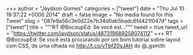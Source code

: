 
+++
author = "Jaydson Gomes"
categories = ["tweet"]
date = "Thu Jul 10 19:37:22 +0000 2014"
draft = false
image = "No media found for this Tweet"
slug = "087e9a56c3e0d22e7b34d0ab5badc6fd421f047d"
tags = ["tweet"]
title = """RT @BocoupEd: Se você est..."""
tweet = true
tweet_url = "https://twitter.com/jaydson/status/487319689258074112"
+++
RT @BocoupEd: Se você está procurando por um bom tutorial sobre layout com CSS, de uma olhada no http://t.co/yTbfZ0sJAH do @_gsmith
